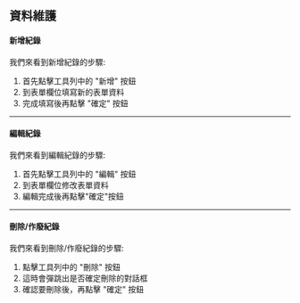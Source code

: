 ## 資料維護

#### 新增紀錄

我們來看到新增紀錄的步驟:

1. 首先點擊工具列中的 "新增" 按鈕
2. 到表單欄位填寫新的表單資料
3. 完成填寫後再點擊 "確定" 按鈕

----

#### 編輯紀錄

我們來看到編輯紀錄的步驟:

1. 首先點擊工具列中的 "編輯" 按鈕
2. 到表單欄位修改表單資料
3. 編輯完成後再點擊"確定"按鈕

----

#### 刪除/作廢紀錄

我們來看到刪除/作廢紀錄的步驟:

1. 點擊工具列中的 "刪除" 按鈕
2. 這時會彈跳出是否確定刪除的對話框
3. 確認要刪除後，再點擊 "確定" 按鈕